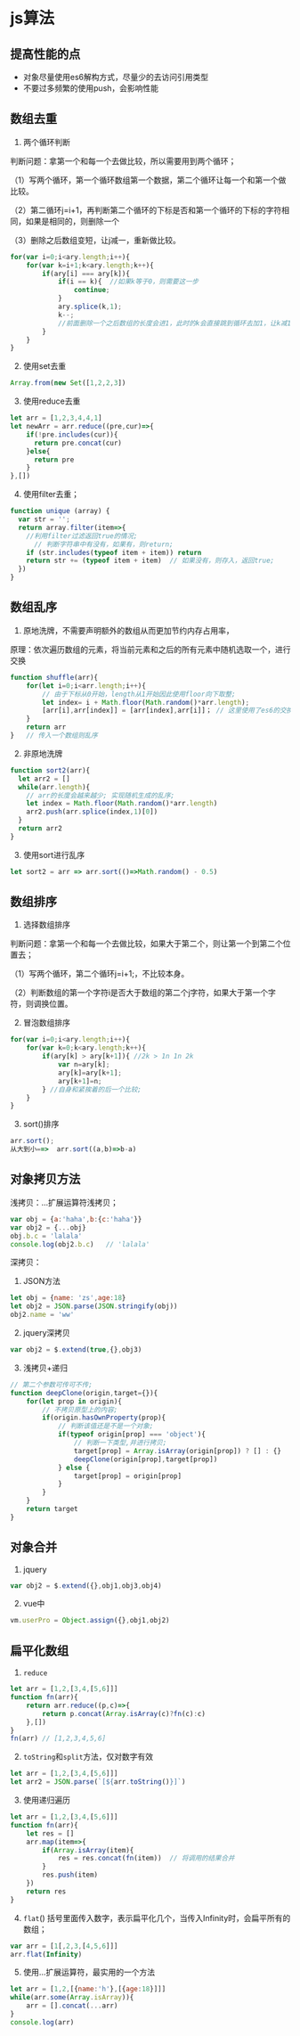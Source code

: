 # js算法

## 提高性能的点

* 对象尽量使用es6解构方式，尽量少的去访问引用类型
* 不要过多频繁的使用push，会影响性能



## 数组去重

1. 两个循环判断

判断问题：拿第一个和每一个去做比较，所以需要用到两个循环；

（1）写两个循环，第一个循环数组第一个数据，第二个循环让每一个和第一个做比较。

（2）第二循环j=i+1，再判断第二个循环的下标是否和第一个循环的下标的字符相同，如果是相同的，则删除一个

（3）删除之后数组变短，让j减一，重新做比较。

```js
for(var i=0;i<ary.length;i++){
    for(var k=i+1;k<ary.length;k++){ 
        if(ary[i] === ary[k]){
            if(i == k){  //如果k等于0，则需要这一步
                continue;
            }
            ary.splice(k,1);
            k--; 
            //前面删除一个之后数组的长度会进1，此时的k会直接跳到循环去加1，让k减1；
        }
    }
}
```
2. 使用set去重
```js
Array.from(new Set([1,2,2,3])
```
3. 使用reduce去重
```js
let arr = [1,2,3,4,4,1]
let newArr = arr.reduce((pre,cur)=>{
    if(!pre.includes(cur)){
      return pre.concat(cur)
    }else{
      return pre
    }
},[])
```
4. 使用filter去重；
```js
function unique (array) {
  var str = '';
  return array.filter(item=>{
    //利用filter过滤返回true的情况;
      // 判断字符串中有没有，如果有，则return;
    if (str.includes(typeof item + item)) return  
    return str += (typeof item + item)  // 如果没有，则存入，返回true;
  })
}
```




## 数组乱序

1. 原地洗牌，不需要声明额外的数组从而更加节约内存占用率，

原理：依次遍历数组的元素，将当前元素和之后的所有元素中随机选取一个，进行交换
```js
function shuffle(arr){
    for(let i=0;i<arr.length;i++){
        // 由于下标从0开始，length从1开始因此使用floor向下取整;
        let index= i + Math.floor(Math.random()*arr.length);
        [arr[i],arr[index]] = [arr[index],arr[i]]； // 这里使用了es6的交换位置方法
    }
    return arr
}   // 传入一个数组则乱序
```
2. 非原地洗牌
```js
function sort2(arr){
  let arr2 = []
  while(arr.length){
    // arr的长度会越来越少; 实现随机生成的乱序;
    let index = Math.floor(Math.random()*arr.length)
    arr2.push(arr.splice(index,1)[0])
  }
  return arr2
}
```
3. 使用sort进行乱序
```js
let sort2 = arr => arr.sort(()=>Math.random() - 0.5)
```



## 数组排序

1. 选择数组排序

判断问题：拿第一个和每一个去做比较，如果大于第二个，则让第一个到第二个位置去；

（1）写两个循环，第二个循环j=i+1;，不比较本身。

（2）判断数组的第一个字符i是否大于数组的第二个j字符，如果大于第一个字符，则调换位置。

2. 冒泡数组排序
```js
for(var i=0;i<ary.length;i++){
    for(var k=0;k<ary.length;k++){
        if(ary[k] > ary[k+1]){ //2k > 1n 1n 2k
            var n=ary[k];
            ary[k]=ary[k+1];
            ary[k+1]=n;
        } //自身和紧挨着的后一个比较;
    }
}
```
3. sort()排序
```js
arr.sort();
从大到小==>  arr.sort((a,b)=>b-a)
```



## 对象拷贝方法

浅拷贝：...扩展运算符浅拷贝；
```js
var obj = {a:'haha',b:{c:'haha'}}
var obj2 = {...obj}
obj.b.c = 'lalala'
console.log(obj2.b.c)   // 'lalala'
```
深拷贝：
1. JSON方法
```js
let obj = {name: 'zs',age:18}
let obj2 = JSON.parse(JSON.stringify(obj))
obj2.name = 'ww'
```
2. jquery深拷贝
```js
var obj2 = $.extend(true,{},obj3)
```
3. 浅拷贝+递归
```js
// 第二个参数可传可不传;
function deepClone(origin,target={}){
    for(let prop in origin){
        // 不拷贝原型上的内容;
        if(origin.hasOwnProperty(prop){
            // 判断该值还是不是一个对象;
            if(typeof origin[prop] === 'object'){
                // 判断一下类型,并进行拷贝;
                target[prop] = Array.isArray(origin[prop]) ? [] : {}
                deepClone(origin[prop],target[prop])
            } else {
                target[prop] = origin[prop]
            }
        }
    }
    return target
}
```



## 对象合并

1. jquery
```js
var obj2 = $.extend({},obj1,obj3,obj4)
```
2. vue中
```js
vm.userPro = Object.assign({},obj1,obj2)
```



## 扁平化数组

1. `reduce`
```js
let arr = [1,2,[3,4,[5,6]]]
function fn(arr){
    return arr.reduce((p,c)=>{
        return p.concat(Array.isArray(c)?fn(c):c)
    },[])
}
fn(arr) // [1,2,3,4,5,6]
```
2. `toString`和`split`方法，仅对数字有效
```js
let arr = [1,2,[3,4,[5,6]]]
let arr2 = JSON.parse(`[${arr.toString()}]`)
```
3. 使用递归遍历
```js
let arr = [1,2,[3,4,[5,6]]]
function fn(arr){
    let res = []
    arr.map(item=>{
        if(Array.isArray(item){
            res = res.concat(fn(item))  // 将调用的结果合并
        }
        res.push(item)
    })
    return res
}
```
4. `flat`()
括号里面传入数字，表示扁平化几个，当传入Infinity时，会扁平所有的数组；
```js
var arr = [1[,2,3,[4,5,6]]]
arr.flat(Infinity)
```
5. 使用...扩展运算符，最实用的一个方法
```js
let arr = [1,2,[{name:'h'},[{age:18}]]]
while(arr.some(Array.isArray)){
    arr = [].concat(...arr)
}
console.log(arr)
```

